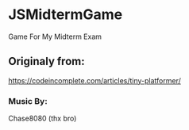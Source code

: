 # JSMidtermGame
Game For My Midterm Exam
## Originaly from:
https://codeincomplete.com/articles/tiny-platformer/
### Music By:
Chase8080 (thx bro)
